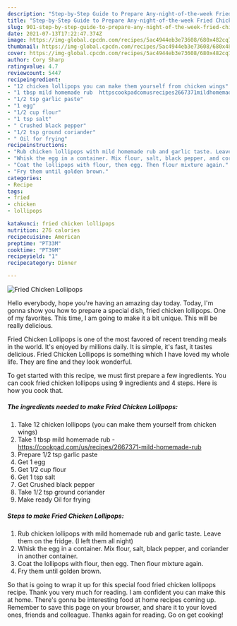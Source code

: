 ```yaml
---
description: "Step-by-Step Guide to Prepare Any-night-of-the-week Fried Chicken Lollipops"
title: "Step-by-Step Guide to Prepare Any-night-of-the-week Fried Chicken Lollipops"
slug: 901-step-by-step-guide-to-prepare-any-night-of-the-week-fried-chicken-lollipops
date: 2021-07-13T17:22:47.374Z
image: https://img-global.cpcdn.com/recipes/5ac4944eb3e73608/680x482cq70/fried-chicken-lollipops-recipe-main-photo.jpg
thumbnail: https://img-global.cpcdn.com/recipes/5ac4944eb3e73608/680x482cq70/fried-chicken-lollipops-recipe-main-photo.jpg
cover: https://img-global.cpcdn.com/recipes/5ac4944eb3e73608/680x482cq70/fried-chicken-lollipops-recipe-main-photo.jpg
author: Cory Sharp
ratingvalue: 4.7
reviewcount: 5447
recipeingredient:
- "12 chicken lollipops you can make them yourself from chicken wings"
- "1 tbsp mild homemade rub  httpscookpadcomusrecipes2667371mildhomemaderub"
- "1/2 tsp garlic paste"
- "1 egg"
- "1/2 cup flour"
- "1 tsp salt"
- " Crushed black pepper"
- "1/2 tsp ground coriander"
- " Oil for frying"
recipeinstructions:
- "Rub chicken lollipops with mild homemade rub and garlic taste. Leave them on the fridge. (I left them all night)"
- "Whisk the egg in a container. Mix flour, salt, black pepper, and coriander in another container."
- "Coat the lollipops with flour, then egg. Then flour mixture again."
- "Fry them until golden brown."
categories:
- Recipe
tags:
- fried
- chicken
- lollipops

katakunci: fried chicken lollipops 
nutrition: 276 calories
recipecuisine: American
preptime: "PT33M"
cooktime: "PT39M"
recipeyield: "1"
recipecategory: Dinner

---
```



![Fried Chicken Lollipops](https://img-global.cpcdn.com/recipes/5ac4944eb3e73608/680x482cq70/fried-chicken-lollipops-recipe-main-photo.jpg)

Hello everybody, hope you're having an amazing day today. Today, I'm gonna show you how to prepare a special dish, fried chicken lollipops. One of my favorites. This time, I am going to make it a bit unique. This will be really delicious.



Fried Chicken Lollipops is one of the most favored of recent trending meals in the world. It's enjoyed by millions daily. It is simple, it's fast, it tastes delicious. Fried Chicken Lollipops is something which I have loved my whole life. They are fine and they look wonderful.


To get started with this recipe, we must first prepare a few ingredients. You can cook fried chicken lollipops using 9 ingredients and 4 steps. Here is how you cook that.

<!--inarticleads1-->

##### The ingredients needed to make Fried Chicken Lollipops:

1. Take 12 chicken lollipops (you can make them yourself from chicken wings)
1. Take 1 tbsp mild homemade rub - https://cookpad.com/us/recipes/2667371-mild-homemade-rub
1. Prepare 1/2 tsp garlic paste
1. Get 1 egg
1. Get 1/2 cup flour
1. Get 1 tsp salt
1. Get  Crushed black pepper
1. Take 1/2 tsp ground coriander
1. Make ready  Oil for frying




<!--inarticleads2-->

##### Steps to make Fried Chicken Lollipops:

1. Rub chicken lollipops with mild homemade rub and garlic taste. Leave them on the fridge. (I left them all night)
1. Whisk the egg in a container. Mix flour, salt, black pepper, and coriander in another container.
1. Coat the lollipops with flour, then egg. Then flour mixture again.
1. Fry them until golden brown.




So that is going to wrap it up for this special food fried chicken lollipops recipe. Thank you very much for reading. I am confident you can make this at home. There's gonna be interesting food at home recipes coming up. Remember to save this page on your browser, and share it to your loved ones, friends and colleague. Thanks again for reading. Go on get cooking!
